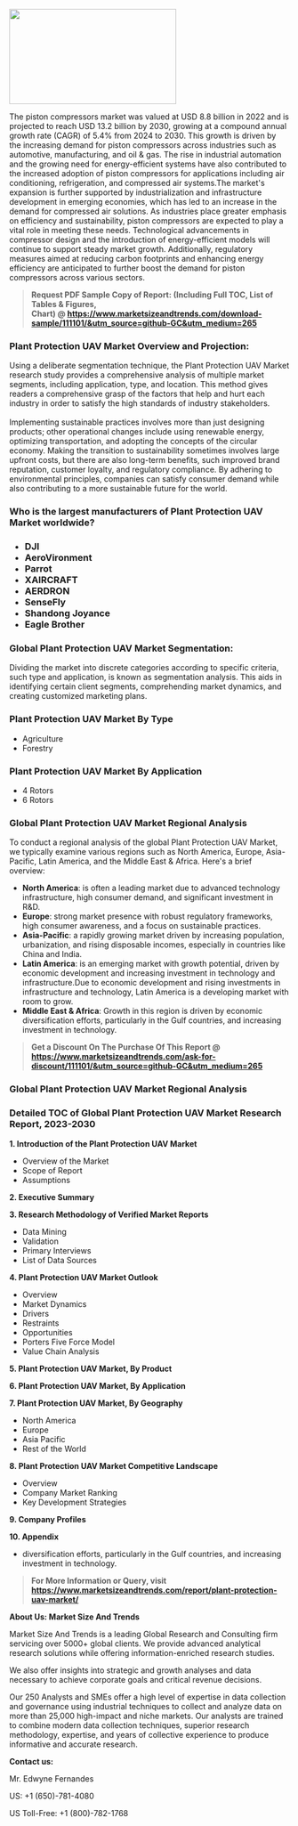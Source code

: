 <p><img class="alignnone size-medium wp-image-20088" src="https://ffe5etoiles.com/wp-content/uploads/2024/12/MST1-300x171.png" alt="" width="300" height="171" /></p>The piston compressors market was valued at USD 8.8 billion in 2022 and is projected to reach USD 13.2 billion by 2030, growing at a compound annual growth rate (CAGR) of 5.4% from 2024 to 2030. This growth is driven by the increasing demand for piston compressors across industries such as automotive, manufacturing, and oil & gas. The rise in industrial automation and the growing need for energy-efficient systems have also contributed to the increased adoption of piston compressors for applications including air conditioning, refrigeration, and compressed air systems.The market's expansion is further supported by industrialization and infrastructure development in emerging economies, which has led to an increase in the demand for compressed air solutions. As industries place greater emphasis on efficiency and sustainability, piston compressors are expected to play a vital role in meeting these needs. Technological advancements in compressor design and the introduction of energy-efficient models will continue to support steady market growth. Additionally, regulatory measures aimed at reducing carbon footprints and enhancing energy efficiency are anticipated to further boost the demand for piston compressors across various sectors.</p><blockquote id="" class=""><strong>Request PDF Sample Copy of Report: (Including Full TOC, List of Tables &amp; Figures, Chart)&nbsp;@&nbsp;<strong><a href="https://www.marketsizeandtrends.com/download-sample/111101/&utm_source=github-GC&utm_medium=265" target="_blank">https://www.marketsizeandtrends.com/download-sample/111101/&utm_source=github-GC&utm_medium=265</a></strong></strong></blockquote><h3 id="" class="">Plant Protection UAV Market&nbsp;Overview and Projection:</h3><p id="" class="">Using a deliberate segmentation technique, the Plant Protection UAV Market research study provides a comprehensive analysis of multiple market segments, including application, type, and location. This method gives readers a comprehensive grasp of the factors that help and hurt each industry in order to satisfy the high standards of industry stakeholders. <br /> <br />Implementing sustainable practices involves more than just designing products; other operational changes include using renewable energy, optimizing transportation, and adopting the concepts of the circular economy. Making the transition to sustainability sometimes involves large upfront costs, but there are also long-term benefits, such improved brand reputation, customer loyalty, and regulatory compliance. By adhering to environmental principles, companies can satisfy consumer demand while also contributing to a more sustainable future for the world.</p><h3 id="" class="">Who is the largest manufacturers of&nbsp;Plant Protection UAV Market worldwide?</h3><h3 class=""><p><ul><li>DJI </li><li> AeroVironment </li><li> Parrot </li><li> XAIRCRAFT </li><li> AERDRON </li><li> SenseFly </li><li> Shandong Joyance </li><li> Eagle Brother</li></ul></p></h3><h3 id="" class="">Global&nbsp;Plant Protection UAV Market Segmentation:</h3><p id="" class="">Dividing the market into discrete categories according to specific criteria, such type and application, is known as segmentation analysis. This aids in identifying certain client segments, comprehending market dynamics, and creating customized marketing plans.</p><h3 id="" class="">Plant Protection UAV Market&nbsp;By Type</h3><p><p><ul><li>Agriculture </li><li> Forestry</p></li></ul></p></p><h3 id="" class="">Plant Protection UAV Market&nbsp;By Application</h3><p class=""><p><ul><li>4 Rotors </li><li> 6 Rotors</li></ul></p></p><h3 id="" class="">Global Plant Protection UAV Market Regional Analysis</h3><p id="" class="">To conduct a regional analysis of the global Plant Protection UAV Market, we typically examine various regions such as North America, Europe, Asia-Pacific, Latin America, and the Middle East &amp; Africa. Here's a brief overview:</p><ul><li><strong>North America</strong>: is often a leading market due to advanced technology infrastructure, high consumer demand, and significant investment in R&amp;D.</li><li><strong>Europe</strong>: strong market presence with robust regulatory frameworks, high consumer awareness, and a focus on sustainable practices.</li><li><strong>Asia-Pacific</strong>: a rapidly growing market driven by increasing population, urbanization, and rising disposable incomes, especially in countries like China and India.</li><li><strong>Latin America</strong>: is an emerging market with growth potential, driven by economic development and increasing investment in technology and infrastructure.Due to economic development and rising investments in infrastructure and technology, Latin America is a developing market with room to grow.</li><li><strong>Middle East &amp; Africa</strong>: Growth in this region is driven by economic diversification efforts, particularly in the Gulf countries, and increasing investment in technology.</li></ul><blockquote id="" class=""><strong>Get a Discount On The Purchase Of This Report @ <strong><a href="https://www.marketsizeandtrends.com/ask-for-discount/111101/&utm_source=github-GC&utm_medium=265" target="_blank">https://www.marketsizeandtrends.com/ask-for-discount/111101/&utm_source=github-GC&utm_medium=265</a></strong></strong></blockquote><h3 id="" class="">Global Plant Protection UAV Market Regional Analysis</h3><h3 id="" class="">Detailed TOC of Global Plant Protection UAV Market Research Report, 2023-2030</h3><p id="" class=""><strong>1. Introduction of the Plant Protection UAV Market</strong></p><ul><li>Overview of the Market</li><li>Scope of Report</li><li>Assumptions</li></ul><p id="" class=""><strong>2. Executive Summary</strong></p><p id="" class=""><strong>3. Research Methodology of Verified Market Reports</strong></p><ul><li>Data Mining</li><li>Validation</li><li>Primary Interviews</li><li>List of Data Sources</li></ul><p id="" class=""><strong>4. Plant Protection UAV Market Outlook</strong></p><ul><li>Overview</li><li>Market Dynamics</li><li>Drivers</li><li>Restraints</li><li>Opportunities</li><li>Porters Five Force Model</li><li>Value Chain Analysis</li></ul><p id="" class=""><strong>5. Plant Protection UAV Market, By Product</strong></p><p id="" class=""><strong>6. Plant Protection UAV Market, By Application</strong></p><p id="" class=""><strong>7. Plant Protection UAV Market, By Geography</strong></p><ul><li>North America</li><li>Europe</li><li>Asia Pacific</li><li>Rest of the World</li></ul><p id="" class=""><strong>8. Plant Protection UAV Market Competitive Landscape</strong></p><ul><li>Overview</li><li>Company Market Ranking</li><li>Key Development Strategies</li></ul><p id="" class=""><strong>9. Company Profiles</strong></p><p id="" class=""><strong>10. Appendix</strong></p><ul><li>diversification efforts, particularly in the Gulf countries, and increasing investment in technology.</li></ul><blockquote id="" class=""><strong>For More Information or Query, visit <strong><strong><a href="https://www.marketsizeandtrends.com/report/plant-protection-uav-market/" target="_blank">https://www.marketsizeandtrends.com/report/plant-protection-uav-market/</a></strong></strong></strong></blockquote><p id="" class=""><strong>About Us: Market Size And Trends</strong></p><p id="" class="">Market Size And Trends is a leading Global Research and Consulting firm servicing over 5000+ global clients. We provide advanced analytical research solutions while offering information-enriched research studies.</p><p id="" class="">We also offer insights into strategic and growth analyses and data necessary to achieve corporate goals and critical revenue decisions.</p><p id="" class="">Our 250 Analysts and SMEs offer a high level of expertise in data collection and governance using industrial techniques to collect and analyze data on more than 25,000 high-impact and niche markets. Our analysts are trained to combine modern data collection techniques, superior research methodology, expertise, and years of collective experience to produce informative and accurate research.</p><p id="" class=""><strong>Contact us:</strong></p><p id="" class="">Mr. Edwyne Fernandes</p><p id="" class="">US: +1 (650)-781-4080</p><p id="" class="">US Toll-Free: +1 (800)-782-1768</p>
